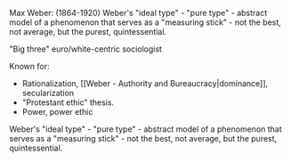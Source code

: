 Max Weber: (1864-1920)
Weber's "ideal type" - "pure type" - abstract model of a phenomenon that serves as a "measuring stick" - not the best, not average, but the purest, quintessential.

"Big three" euro/white-centric sociologist

Known for: 
- Rationalization, [[Weber - Authority and Bureaucracy|dominance]], secularization
- "Protestant ethic" thesis.
- Power, power ethic

Weber's "ideal type" - "pure type" - abstract model of a phenomenon that serves as a "measuring stick" - not the best, not average, but the purest, quintessential.
